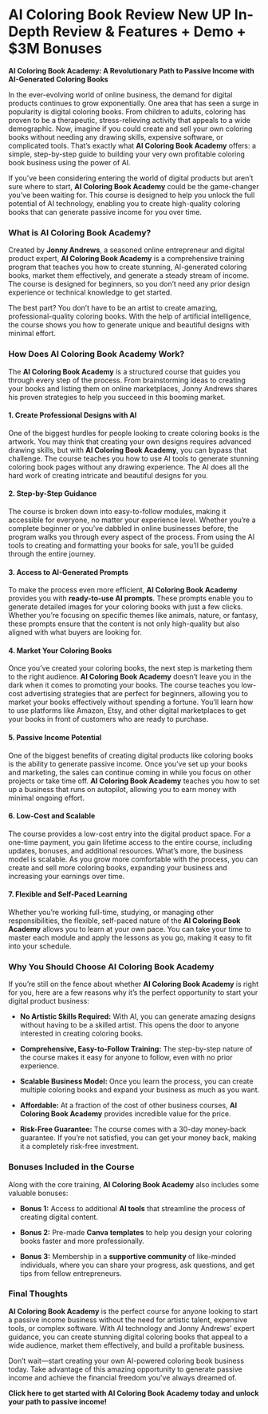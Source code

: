 # AI Coloring Book Review New UP In-Depth Review & Features + Demo + $3M Bonuses
<p class="" data-start="0" data-end="101"><strong data-start="0" data-end="101">AI Coloring Book Academy: A Revolutionary Path to Passive Income with AI-Generated Coloring Books</strong></p>
<p class="" data-start="103" data-end="727">In the ever-evolving world of online business, the demand for digital products continues to grow exponentially. One area that has seen a surge in popularity is digital coloring books. From children to adults, coloring has proven to be a therapeutic, stress-relieving activity that appeals to a wide demographic. Now, imagine if you could create and sell your own coloring books without needing any drawing skills, expensive software, or complicated tools. That’s exactly what <strong data-start="579" data-end="607">AI Coloring Book Academy</strong> offers: a simple, step-by-step guide to building your very own profitable coloring book business using the power of AI.</p>
<p class="" data-start="729" data-end="1089">If you’ve been considering entering the world of digital products but aren’t sure where to start, <strong data-start="827" data-end="855">AI Coloring Book Academy</strong> could be the game-changer you’ve been waiting for. This course is designed to help you unlock the full potential of AI technology, enabling you to create high-quality coloring books that can generate passive income for you over time.</p>

<h3 class="" data-start="1091" data-end="1128">What is AI Coloring Book Academy?</h3>
<p class="" data-start="1130" data-end="1541">Created by <strong data-start="1141" data-end="1158">Jonny Andrews</strong>, a seasoned online entrepreneur and digital product expert, <strong data-start="1219" data-end="1247">AI Coloring Book Academy</strong> is a comprehensive training program that teaches you how to create stunning, AI-generated coloring books, market them effectively, and generate a steady stream of income. The course is designed for beginners, so you don’t need any prior design experience or technical knowledge to get started.</p>
<p class="" data-start="1543" data-end="1774">The best part? You don’t have to be an artist to create amazing, professional-quality coloring books. With the help of artificial intelligence, the course shows you how to generate unique and beautiful designs with minimal effort.</p>

<h3 class="" data-start="1776" data-end="1819">How Does AI Coloring Book Academy Work?</h3>
<p class="" data-start="1821" data-end="2103">The <strong data-start="1825" data-end="1853">AI Coloring Book Academy</strong> is a structured course that guides you through every step of the process. From brainstorming ideas to creating your books and listing them on online marketplaces, Jonny Andrews shares his proven strategies to help you succeed in this booming market.</p>

<h4 class="" data-start="2105" data-end="2152">1. <strong data-start="2113" data-end="2152">Create Professional Designs with AI</strong></h4>
<p class="" data-start="2153" data-end="2587">One of the biggest hurdles for people looking to create coloring books is the artwork. You may think that creating your own designs requires advanced drawing skills, but with <strong data-start="2328" data-end="2356">AI Coloring Book Academy</strong>, you can bypass that challenge. The course teaches you how to use AI tools to generate stunning coloring book pages without any drawing experience. The AI does all the hard work of creating intricate and beautiful designs for you.</p>

<h4 class="" data-start="2589" data-end="2622">2. <strong data-start="2597" data-end="2622">Step-by-Step Guidance</strong></h4>
<p class="" data-start="2623" data-end="3003">The course is broken down into easy-to-follow modules, making it accessible for everyone, no matter your experience level. Whether you’re a complete beginner or you’ve dabbled in online businesses before, the program walks you through every aspect of the process. From using the AI tools to creating and formatting your books for sale, you’ll be guided through the entire journey.</p>

<h4 class="" data-start="3005" data-end="3047">3. <strong data-start="3013" data-end="3047">Access to AI-Generated Prompts</strong></h4>
<p class="" data-start="3048" data-end="3456">To make the process even more efficient, <strong data-start="3089" data-end="3117">AI Coloring Book Academy</strong> provides you with <strong data-start="3136" data-end="3163">ready-to-use AI prompts</strong>. These prompts enable you to generate detailed images for your coloring books with just a few clicks. Whether you’re focusing on specific themes like animals, nature, or fantasy, these prompts ensure that the content is not only high-quality but also aligned with what buyers are looking for.</p>

<h4 class="" data-start="3458" data-end="3496">4. <strong data-start="3466" data-end="3496">Market Your Coloring Books</strong></h4>
<p class="" data-start="3497" data-end="4002">Once you’ve created your coloring books, the next step is marketing them to the right audience. <strong data-start="3593" data-end="3621">AI Coloring Book Academy</strong> doesn’t leave you in the dark when it comes to promoting your books. The course teaches you low-cost advertising strategies that are perfect for beginners, allowing you to market your books effectively without spending a fortune. You’ll learn how to use platforms like Amazon, Etsy, and other digital marketplaces to get your books in front of customers who are ready to purchase.</p>

<h4 class="" data-start="4004" data-end="4040">5. <strong data-start="4012" data-end="4040">Passive Income Potential</strong></h4>
<p class="" data-start="4041" data-end="4436">One of the biggest benefits of creating digital products like coloring books is the ability to generate passive income. Once you’ve set up your books and marketing, the sales can continue coming in while you focus on other projects or take time off. <strong data-start="4291" data-end="4319">AI Coloring Book Academy</strong> teaches you how to set up a business that runs on autopilot, allowing you to earn money with minimal ongoing effort.</p>

<h4 class="" data-start="4438" data-end="4471">6. <strong data-start="4446" data-end="4471">Low-Cost and Scalable</strong></h4>
<p class="" data-start="4472" data-end="4866">The course provides a low-cost entry into the digital product space. For a one-time payment, you gain lifetime access to the entire course, including updates, bonuses, and additional resources. What’s more, the business model is scalable. As you grow more comfortable with the process, you can create and sell more coloring books, expanding your business and increasing your earnings over time.</p>

<h4 class="" data-start="4868" data-end="4912">7. <strong data-start="4876" data-end="4912">Flexible and Self-Paced Learning</strong></h4>
<p class="" data-start="4913" data-end="5218">Whether you’re working full-time, studying, or managing other responsibilities, the flexible, self-paced nature of the <strong data-start="5032" data-end="5060">AI Coloring Book Academy</strong> allows you to learn at your own pace. You can take your time to master each module and apply the lessons as you go, making it easy to fit into your schedule.</p>

<h3 class="" data-start="5220" data-end="5270">Why You Should Choose AI Coloring Book Academy</h3>
<p class="" data-start="5272" data-end="5457">If you’re still on the fence about whether <strong data-start="5315" data-end="5343">AI Coloring Book Academy</strong> is right for you, here are a few reasons why it’s the perfect opportunity to start your digital product business:</p>

<ul data-start="5459" data-end="6258">
 	<li class="" data-start="5459" data-end="5643">
<p class="" data-start="5461" data-end="5643"><strong data-start="5461" data-end="5493">No Artistic Skills Required:</strong> With AI, you can generate amazing designs without having to be a skilled artist. This opens the door to anyone interested in creating coloring books.</p>
</li>
 	<li class="" data-start="5644" data-end="5794">
<p class="" data-start="5646" data-end="5794"><strong data-start="5646" data-end="5689">Comprehensive, Easy-to-Follow Training:</strong> The step-by-step nature of the course makes it easy for anyone to follow, even with no prior experience.</p>
</li>
 	<li class="" data-start="5795" data-end="5938">
<p class="" data-start="5797" data-end="5938"><strong data-start="5797" data-end="5825">Scalable Business Model:</strong> Once you learn the process, you can create multiple coloring books and expand your business as much as you want.</p>
</li>
 	<li class="" data-start="5939" data-end="6079">
<p class="" data-start="5941" data-end="6079"><strong data-start="5941" data-end="5956">Affordable:</strong> At a fraction of the cost of other business courses, <strong data-start="6010" data-end="6038">AI Coloring Book Academy</strong> provides incredible value for the price.</p>
</li>
 	<li class="" data-start="6080" data-end="6258">
<p class="" data-start="6082" data-end="6258"><strong data-start="6082" data-end="6106">Risk-Free Guarantee:</strong> The course comes with a 30-day money-back guarantee. If you’re not satisfied, you can get your money back, making it a completely risk-free investment.</p>
</li>
</ul>
<h3 class="" data-start="6260" data-end="6294">Bonuses Included in the Course</h3>
<p class="" data-start="6296" data-end="6391">Along with the core training, <strong data-start="6326" data-end="6354">AI Coloring Book Academy</strong> also includes some valuable bonuses:</p>

<ul data-start="6393" data-end="6787">
 	<li class="" data-start="6393" data-end="6498">
<p class="" data-start="6395" data-end="6498"><strong data-start="6395" data-end="6407">Bonus 1:</strong> Access to additional <strong data-start="6429" data-end="6441">AI tools</strong> that streamline the process of creating digital content.</p>
</li>
 	<li class="" data-start="6499" data-end="6613">
<p class="" data-start="6501" data-end="6613"><strong data-start="6501" data-end="6513">Bonus 2:</strong> Pre-made <strong data-start="6523" data-end="6542">Canva templates</strong> to help you design your coloring books faster and more professionally.</p>
</li>
 	<li class="" data-start="6614" data-end="6787">
<p class="" data-start="6616" data-end="6787"><strong data-start="6616" data-end="6628">Bonus 3:</strong> Membership in a <strong data-start="6645" data-end="6669">supportive community</strong> of like-minded individuals, where you can share your progress, ask questions, and get tips from fellow entrepreneurs.</p>
</li>
</ul>
<h3 class="" data-start="6789" data-end="6807">Final Thoughts</h3>
<p class="" data-start="6809" data-end="7181"><strong data-start="6809" data-end="6837">AI Coloring Book Academy</strong> is the perfect course for anyone looking to start a passive income business without the need for artistic talent, expensive tools, or complex software. With AI technology and Jonny Andrews’ expert guidance, you can create stunning digital coloring books that appeal to a wide audience, market them effectively, and build a profitable business.</p>
<p class="" data-start="7183" data-end="7388">Don’t wait—start creating your own AI-powered coloring book business today. Take advantage of this amazing opportunity to generate passive income and achieve the financial freedom you’ve always dreamed of.</p>
<p class="" data-start="7390" data-end="7495"><strong data-start="7390" data-end="7495" data-is-last-node="">Click here to get started with AI Coloring Book Academy today and unlock your path to passive income!</strong></p>
